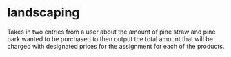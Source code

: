 # landscaping
Takes in two entries from a user about the amount of pine straw and pine bark wanted to be purchased to then output the total amount that will be charged with designated prices for the assignment for each of the products.
